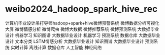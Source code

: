 # weibo2024_hadoop_spark_hive_rec
计算机毕业设计吊打导师hadoop+spark+hive微博预警系统 微博数据分析可视化大屏 微博情感分析 微博爬虫 微博大数据 微博推荐系统 微博预测系统 大数据毕业设计 机器学习 知识图谱 大数据毕业设计 机器学习 预测系统 数据仓库 大数据毕业设计 文本分类 LSTM情感分析 大数据毕业设计 知识图谱 大数据毕业设计 预测系统 实时计算 离线计算 数据仓库 人工智能 神经网络

